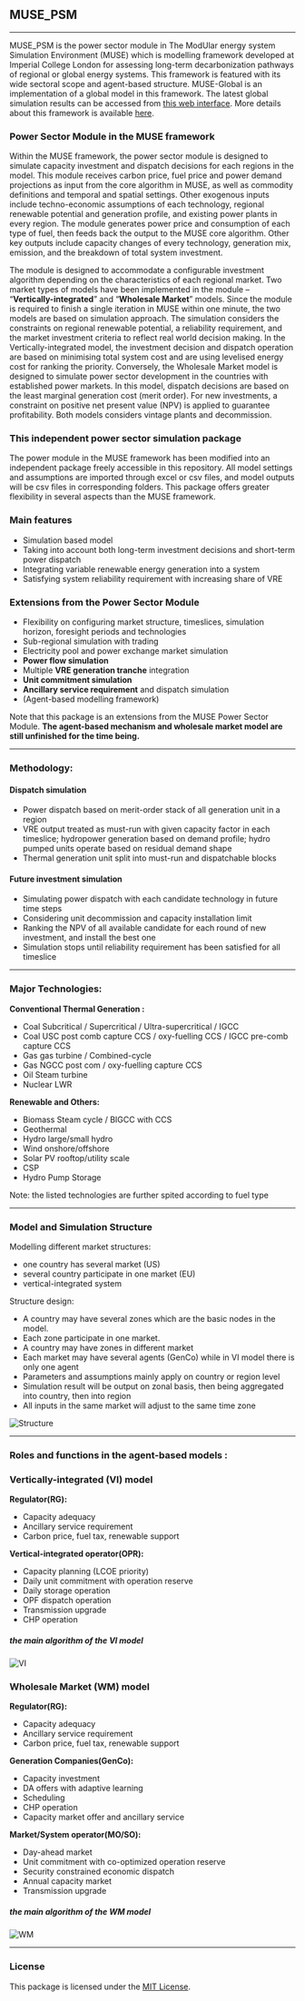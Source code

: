 
## MUSE_PSM

---

MUSE_PSM is the power sector module in The ModUlar energy system Simulation Environment (MUSE) which is modelling framework developed at Imperial College London for assessing long-term decarbonization pathways of regional or global energy systems. This framework is featured with its wide sectoral scope and agent-based structure. MUSE-Global is an implementation of a global model in this framework. The latest global simulation results can be accessed from [this web interface](http://www.museenergysimulator.co.uk/). More details about this framework is available [here](http://paris-reinforce.epu.ntua.gr/detailed_model_doc/muse).


### Power Sector Module in the MUSE framework
Within the MUSE framework, the power sector module is designed to simulate capacity investment and dispatch decisions for each regions in the model. This module receives carbon price, fuel price and power demand projections as input from the core algorithm in MUSE, as well as commodity definitions and temporal and spatial settings. Other exogenous inputs include techno-economic assumptions of each technology, regional renewable potential and generation profile, and existing power plants in every region. The module generates power price and consumption of each type of fuel, then feeds back the output to the MUSE core algorithm. Other key outputs include capacity changes of every technology, generation mix, emission, and the breakdown of total system investment.

The module is designed to accommodate a configurable investment algorithm depending on the characteristics of each regional market. Two market types of models have been implemented in the module – “**Vertically-integrated**” and “**Wholesale Market**” models. Since the module is required to finish a single iteration in MUSE within one minute, the two models are based on simulation approach. The simulation considers the constraints on regional renewable potential, a reliability requirement, and the market investment criteria to reflect real world decision making. In the Vertically-integrated model, the investment decision and dispatch operation are based on minimising total system cost and are using levelised energy cost for ranking the priority. Conversely, the Wholesale Market model is designed to simulate power sector development in the countries with established power markets. In this model, dispatch decisions are based on the least marginal generation cost (merit order). For new investments, a constraint on positive net present value (NPV) is applied to guarantee profitability. Both models considers vintage plants and decommission.

### This independent power sector simulation package
The power module in the MUSE framework has been modified into an independent package freely accessible in this repository. All model settings and assumptions are imported through excel or csv files, and model outputs will be csv files in corresponding folders. This package offers greater flexibility in several aspects than the MUSE framework.

### Main features
* Simulation based model
* Taking into account both long-term investment decisions and short-term power dispatch
* Integrating variable renewable energy generation into a system
* Satisfying system reliability requirement with increasing share of VRE

### Extensions from the Power Sector Module 
* Flexibility on configuring market structure, timeslices, simulation horizon, foresight periods and technologies
* Sub-regional simulation with trading 
* Electricity pool and power exchange market simulation
* **Power flow simulation**
* Multiple **VRE generation tranche** integration
* **Unit commitment simulation**
* **Ancillary service requirement** and dispatch simulation
* (Agent-based modelling framework)

Note that this package is an extensions from the MUSE Power Sector Module. **The agent-based mechanism and wholesale market model are still unfinished for the time being.**

---
### Methodology:
#### Dispatch simulation
* Power dispatch based on merit-order stack of all generation unit in a region
* VRE output treated as must-run with given capacity factor in each timeslice; hydropower generation based on demand profile; hydro pumped units operate based on residual demand shape
* Thermal generation unit split into must-run and dispatchable blocks
#### Future investment simulation
* Simulating power dispatch with each candidate technology in future time steps
* Considering unit decommission and capacity installation limit
* Ranking the NPV of all available candidate for each round of new investment, and install the best one
* Simulation stops until reliability requirement has been satisfied for all timeslice

---
### Major Technologies:
**Conventional Thermal Generation :**
* Coal Subcritical / Supercritical / Ultra-supercritical / IGCC
* Coal USC post comb capture CCS / oxy-fuelling CCS / IGCC pre-comb capture CCS
* Gas gas turbine / Combined-cycle
* Gas NGCC post com / oxy-fuelling capture CCS
* Oil Steam turbine
* Nuclear LWR

**Renewable and Others:**
* Biomass Steam cycle / BIGCC with CCS
* Geothermal
* Hydro large/small hydro
* Wind onshore/offshore
* Solar PV rooftop/utility scale 
* CSP
* Hydro Pump Storage

Note: the listed technologies are further spited according to fuel type  

---
### Model and Simulation Structure

Modelling different market structures: 
* one country has several market (US)
* several country participate in one market (EU)
* vertical-integrated system

Structure design:
* A country may have several zones which are the basic nodes in the model.
* Each zone participate in one market.
* A country may have zones in different market
* Each market may have several agents (GenCo) while in VI model there is only one agent
* Parameters and assumptions mainly apply on country or region level
* Simulation result will be output on zonal basis, then being aggregated into country, then into region
* All inputs in the same market will adjust to the same time zone 

![Structure](/img/simulation_structure.png)

---
### Roles and functions in the agent-based models :

### Vertically-integrated (VI) model
**Regulator(RG):**
* Capacity adequacy
* Ancillary service requirement
* Carbon price, fuel tax, renewable support

**Vertical-integrated operator(OPR):** 
* Capacity planning (LCOE priority)
* Daily unit commitment with operation reserve
* Daily storage operation
* OPF dispatch operation
* Transmission upgrade
* CHP operation

##### the main algorithm of the VI model
![VI](/img/VI_Alg.png)

### Wholesale Market (WM) model
**Regulator(RG):**
* Capacity adequacy
* Ancillary service requirement
* Carbon price, fuel tax, renewable support

**Generation Companies(GenCo):**
* Capacity investment
* DA offers with adaptive learning
* Scheduling
* CHP operation
* Capacity market offer and ancillary service

**Market/System operator(MO/SO):** 
* Day-ahead market
* Unit commitment with co-optimized operation reserve
* Security constrained economic dispatch
* Annual capacity market
* Transmission upgrade

##### the main algorithm of the WM model
![WM](/img/WM_Alg.png)


---
### License
This package is licensed under the [MIT License](/LICENSE).


